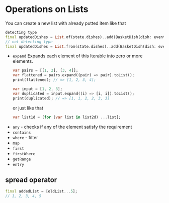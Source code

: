 # Operations on Lists
You can create a new list with already putted item like that
```dart
detecting type
final updatedDishes = List.of(state.dishes)..add(BasketDish(dish: event.dishToAdd));
// not detecting type
final updatedDishes = List.from(state.dishes)..add(BasketDish(dish: event.dishToAdd));
```

- `expand` Expands each element of this Iterable into zero or more elements.
  ```dart
  var pairs = [[1, 2], [3, 4]];
  var flattened = pairs.expand((pair) => pair).toList();
  print(flattened); // => [1, 2, 3, 4];

  var input = [1, 2, 3];
  var duplicated = input.expand((i) => [i, i]).toList();
  print(duplicated); // => [1, 1, 2, 2, 3, 3]
  ```
  or just like that
  ```dart
  var list1d = [for (var list in list2d) ...list];
  ```
- `any` - checks if any of the element satisfy the requirement
- `contains`
- `where` - filter
- `map`
- `first`
- `firstWhere`
- `getRange`
- `entry`
## spread operator

```dart
final addedList = [oldList...5];
// 1, 2, 3, 4, 5
```
